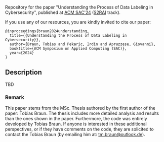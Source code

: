 Repository for the paper "Understanding the Process of Data Labeling in Cybersecurity", published at [ACM SAC'24](https://www.sigapp.org/sac/sac2024/) ([S2RAI](https://sites.google.com/view/s2rai-sac/) track).

If you use any of our resources, you are kindly invited to cite our paper:

```
@inproceedings{braun2024understanding,
  title={{Understanding the Process of Data Labeling in Cybersecurity}},
  author={Braun, Tobias and Pekaric, Irdin and Apruzzese, Giovanni},
  booktitle={ACM Symposium on Applied Computing (SAC)},
  year={2024}
}
```

## Description
TBD

### Remark

This paper stems from the MSc. Thesis authored by the first author of the paper: Tobias Braun. The thesis includes more detailed analysis and results than the ones shown in the paper. Furthermore, the code was entirely developed by Tobias Braun. If anyone is interested in these additional perspectives, or if they have comments on the code, they are solicited to contact the Tobias Braun (by emailing him at: tm.braun@outlook.de).
